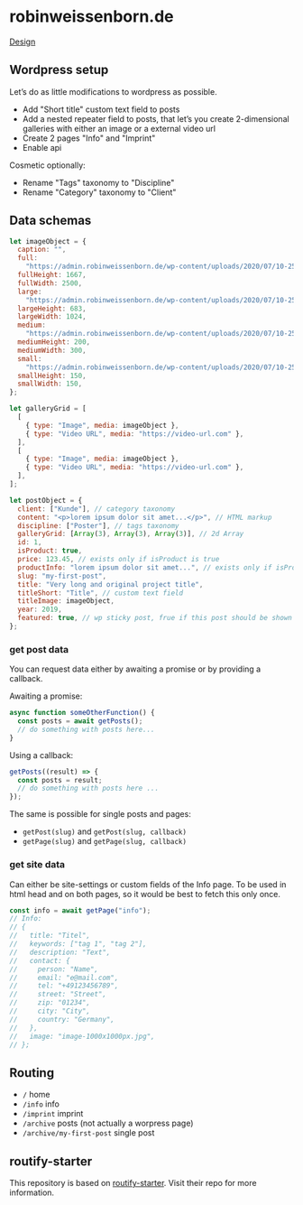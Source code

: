 # robinweissenborn.de

[Design](https://xd.adobe.com/view/f319731e-013b-449e-b3a4-28f1928739d1-a64a/screen/bfd93f1f-0aad-42bf-96ac-a974b6444d9f)

## Wordpress setup

Let’s do as little modifications to wordpress as possible.

- Add "Short title" custom text field to posts
- Add a nested repeater field to posts, that let’s you create 2-dimensional galleries with either an image or a external video url
- Create 2 pages "Info" and "Imprint"
- Enable api

Cosmetic optionally:

- Rename "Tags" taxonomy to "Discipline"
- Rename "Category" taxonomy to "Client"

## Data schemas

```js
let imageObject = {
  caption: "",
  full:
    "https://admin.robinweissenborn.de/wp-content/uploads/2020/07/10-2500x1667-1.jpg",
  fullHeight: 1667,
  fullWidth: 2500,
  large:
    "https://admin.robinweissenborn.de/wp-content/uploads/2020/07/10-2500x1667-1-1024x683.jpg",
  largeHeight: 683,
  largeWidth: 1024,
  medium:
    "https://admin.robinweissenborn.de/wp-content/uploads/2020/07/10-2500x1667-1-300x200.jpg",
  mediumHeight: 200,
  mediumWidth: 300,
  small:
    "https://admin.robinweissenborn.de/wp-content/uploads/2020/07/10-2500x1667-1-150x150.jpg",
  smallHeight: 150,
  smallWidth: 150,
};

let galleryGrid = [
  [
    { type: "Image", media: imageObject },
    { type: "Video URL", media: "https://video-url.com" },
  ],
  [
    { type: "Image", media: imageObject },
    { type: "Video URL", media: "https://video-url.com" },
  ],
];

let postObject = {
  client: ["Kunde"], // category taxonomy
  content: "<p>lorem ipsum dolor sit amet...</p>", // HTML markup
  discipline: ["Poster"], // tags taxonomy
  galleryGrid: [Array(3), Array(3), Array(3)], // 2d Array
  id: 1,
  isProduct: true,
  price: 123.45, // exists only if isProduct is true
  productInfo: "lorem ipsum dolor sit amet...", // exists only if isProduct is true
  slug: "my-first-post",
  title: "Very long and original project title",
  titleShort: "Title", // custom text field
  titleImage: imageObject,
  year: 2019,
  featured: true, // wp sticky post, frue if this post should be shown on home page
};
```

### get post data

You can request data either by awaiting a promise or by providing a callback.

Awaiting a promise:

```js
async function someOtherFunction() {
  const posts = await getPosts();
  // do something with posts here...
}
```

Using a callback:

```js
getPosts((result) => {
  const posts = result;
  // do something with posts here ...
});
```

The same is possible for single posts and pages:

- `getPost(slug)` and `getPost(slug, callback)`
- `getPage(slug)` and `getPage(slug, callback)`

### get site data

Can either be site-settings or custom fields of the Info page. To be used in html head and on both pages, so it would be best to fetch this only once.

```js
const info = await getPage("info");
// Info:
// {
//   title: "Titel",
//   keywords: ["tag 1", "tag 2"],
//   description: "Text",
//   contact: {
//     person: "Name",
//     email: "e@mail.com",
//     tel: "+49123456789",
//     street: "Street",
//     zip: "01234",
//     city: "City",
//     country: "Germany",
//   },
//   image: "image-1000x1000px.jpg",
// };
```

## Routing

- `/` home
- `/info` info
- `/imprint` imprint
- `/archive` posts (not actually a worpress page)
- `/archive/my-first-post` single post

## routify-starter

This repository is based on [routify-starter](https://github.com/roxiness/routify-starter). Visit their repo for more information.

